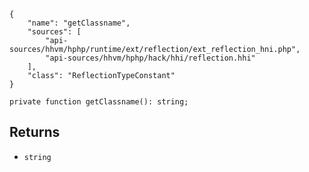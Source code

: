 ``` yamlmeta
{
    "name": "getClassname",
    "sources": [
        "api-sources/hhvm/hphp/runtime/ext/reflection/ext_reflection_hni.php",
        "api-sources/hhvm/hphp/hack/hhi/reflection.hhi"
    ],
    "class": "ReflectionTypeConstant"
}
```




``` Hack
private function getClassname(): string;
```




## Returns




+ ` string `
<!-- HHAPIDOC -->
